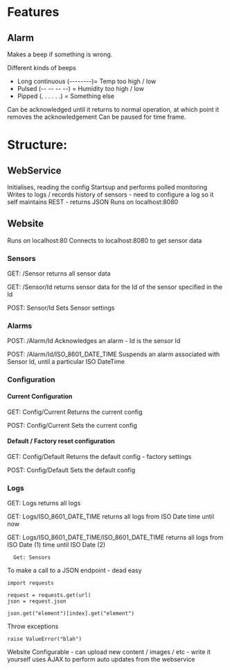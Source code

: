 # Features
## Alarm
Makes a beep if something is wrong.

Different kinds of beeps
- Long continuous (--------)= Temp too high / low
- Pulsed (-- -- -- --) = Humidity too high / low
- Pipped (. . . . . .) = Something else
  
Can be acknowledged until it returns to normal operation, at which point it removes the acknowledgement
Can be paused for time frame.


# Structure:
## WebService
Initialises, reading the config
Startsup and performs polled monitoring
Writes to logs / records history of sensors - need to configure a log so it self maintains
REST - returns JSON
Runs on localhost:8080

## Website
Runs on localhost:80
Connects to localhost:8080 to get sensor data


### Sensors      
GET: /Sensor 
returns all sensor data

GET: /Sensor/Id
returns sensor data for the Id of the sensor specified in the Id
      
POST: Sensor/Id
Sets Sensor settings

### Alarms
POST: /Alarm/Id
Acknowledges an alarm - Id is the sensor Id

POST: /Alarm/Id/ISO_8601_DATE_TIME 
Suspends an alarm associated with Sensor Id, until a particular ISO DateTime


### Configuration
#### Current Configuration
GET: Config/Current
Returns the current config

POST: Config/Current
Sets the current config

#### Default / Factory reset configuration
GET: Config/Default
Returns the default config - factory settings

POST: Config/Default
Sets the default config

### Logs      
GET: Logs
returns all logs

GET: Logs/ISO_8601_DATE_TIME
returns all logs from ISO Date time until now

GET: Logs/ISO_8601_DATE_TIME/ISO_8601_DATE_TIME
returns all logs from ISO Date (1) time until ISO Date (2)

      
      
      Get: Sensors

To make a call to a JSON endpoint - dead easy

    import requests
    
    request = requests.get(url)
    json = request.json

    json.get("element")[index].get("element")



Throw exceptions

    raise ValueError("blah")


Website
    Configurable - can upload new content / images / etc - write it yourself
    uses AJAX to perform auto updates from the webservice



